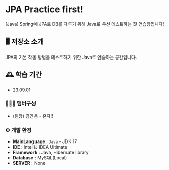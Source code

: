 # JPA Practice first!
[Java] Spring에 JPA로 DB를 다루기 위해 Java로 우선 테스트하는 첫 연습장입니다!

## 🖥️ 저장소 소개
JPA의 기본 작동 방법을 테스트하기 위한 Java로 연습하는 공간입니다.

## 🕰️ 학습 기간
* 23.09.01

### 🧑‍🤝‍🧑 맴버구성
- (팀장) 김인용 - 혼자!!

### ⚙️ 개발 환경
- **MainLanguage** : `Java` - JDK 17
- **IDE** : IntelliJ IDEA Ultimate
- **Framework** : Java, Hibernate library
- **Database** : MySQL(Local)
- **SERVER** : None
